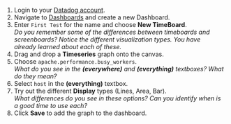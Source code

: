 1.  Login to your <a href="https://app.datadoghq.com" target="_datadog">Datadog account</a>.
1.  Navigate to <a href="https://app.datadoghq.com/dashboard/lists" target="_datadog">Dashboards</a> and create a new Dashboard.
1.  Enter <code>First Test</code> for the name and choose **New TimeBoard**.<br>
  *Do you remember some of the differences between timeboards and screenboards? Notice the different visualization types. You have already learned about each of these.*
1.  Drag and drop a **Timeseries** graph onto the canvas.
1.  Choose <code>apache.performance.busy_workers</code>. <br>
  *What do you see in the **(everywhere)** and **(everything)** textboxes? What do they mean?*
1.  Select <code>host</code> in the **(everything)** textbox.
1.  Try out the different **Display** types (Lines, Area, Bar).<br>
  *What differences do you see in these options? Can you identify when is a good time to use each?*
1.  Click **Save** to add the graph to the dashboard.
